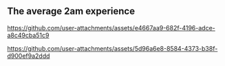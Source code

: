 
## The average 2am experience
https://github.com/user-attachments/assets/e4667aa9-682f-4196-adce-a8c49cba51c9


https://github.com/user-attachments/assets/5d96a6e8-8584-4373-b38f-d900ef9a2ddd

